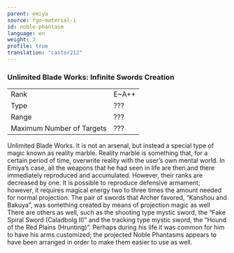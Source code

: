 ```yaml
---
parent: emiya
source: fgo-material-i
id: noble-phantasm
language: en
weight: 3
profile: true
translation: "castor212"
---
```


### Unlimited Blade Works: Infinite Swords Creation

<table>
  <tr><td>Rank</td><td>E~A++</td></tr>
  <tr><td>Type</td><td>???</td></tr>
  <tr><td>Range</td><td>???</td></tr>
  <tr><td>Maximum Number of Targets</td><td>???</td></tr>
</table>

Unlimited Blade Works.
It is not an arsenal, but instead a special type of magic known as reality marble.
Reality marble is something that, for a certain period of time, overwrite reality with the user’s own mental world.
In Emiya’s case, all the weapons that he had seen in life are then and there immediately reproduced and accumulated. However, their ranks are decreased by one.
It is possible to reproduce defensive armament; however, it requires magical energy two to three times the amount needed for normal projection.
The pair of swords that Archer favored, “Kanshou and Bakuya”, was something created by means of projection magic as well
There are others as well, such as the shooting type mystic sword, the “Fake Spiral Sword (Caladbolg II)” and the tracking type mystic sword, the “Hound of the Red Plains (Hrunting)”.
Perhaps during his life it was common for him to have his arms customized; the projected Noble Phantasms appears to have been arranged in order to make them easier to use as well.
